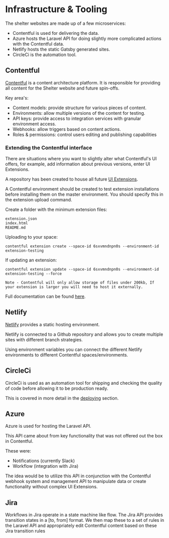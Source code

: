# Infrastructure & Tooling

The shelter websites are made up of a few microservices:

- Contentful is used for delivering the data.
- Azure hosts the Laravel API for doing slightly more complicated actions with the Contentful data.
- Netlify hosts the static Gatsby generated sites.
- CircleCi is the automation tool.

## Contentful

[Contentful](app.contentful.com) is a content architecture platform. It is responsible for providing all content for the Shelter website and future spin-offs.

Key area's:

- Content models: provide structure for various pieces of content.
- Environments: allow multiple versions of the content for testing.
- API keys: provide access to integration services with granular environment access.
- Webhooks: allow triggers based on content actions.
- Roles & permissions: control users editing and publishing capabilities

### Extending the Contentful interface

There are situations where you want to slightly alter what Contentful's UI offers, for example, add information about previous versions, enter UI Extensions.

A repository has been created to house all future [UI Extensions](https://github.com/Shelter-England/contentful-extentions).

A Contentful environment should be created to test extension installations before installing them on the master environment. You should specify this in the extension upload command.

Create a folder with the minimum extension files:

    extension.json
    index.html
    README.md

Uploading to your space:

`contentful extension create --space-id 6sxvmndnpn0s --environment-id extension-testing`

If updating an extension:

`contentful extension update --space-id 6sxvmndnpn0s --environment-id extension-testing --force`

    Note - Contentful will only allow storage of files under 200kb, If your extension is larger you will need to host it externally.

Full documentation can be found [here](https://www.contentful.com/r/knowledgebase/ui-extensions-guide/).

## Netlify

[Netlify](app.netlify.com) provides a static hosting environment.

Netlify is connected to a Github repository and allows you to create multiple sites with different branch strategies.

Using environment variables you can connect the different Netlify environments to different Contentful spaces/environments.

## CircleCi

CircleCi is used as an automation tool for shipping and checking the quality of code before allowing it to be production ready.

This is covered in more detail in the [deploying](05-deploying.md#CircleCi) section.

## Azure

Azure is used for hosting the Laravel API.

This API came about from key functionality that was not offered out the box in Contentful.

These were:

- Notifications (currently Slack)
- Workflow (integration with Jira)

The idea would be to utilize this API in conjunction with the Contentful webhook system and management API to manipulate data or create functionality without complex UI Extensions.

## Jira

Workflows in Jira operate in a state machine like flow.
The Jira API provides transition states in a [to, from] format. We then map these to a set of rules in the Laravel API and appropriately edit Contentful content based on these Jira transition rules
